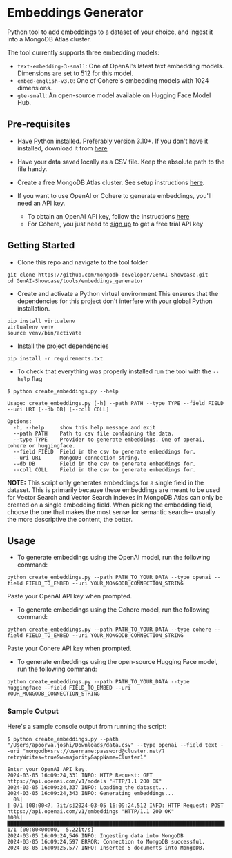 # Embeddings Generator

Python tool to add embeddings to a dataset of your choice, and ingest it into a MongoDB Atlas cluster.

The tool currently supports three embedding models:
* `text-embedding-3-small`: One of OpenAI's latest text embedding models. Dimensions are set to 512 for this model.
* `embed-english-v3.0`: One of Cohere's embedding models with 1024 dimensions.
* `gte-small`: An open-source model available on Hugging Face Model Hub.

## Pre-requisites

* Have Python installed. Preferably version 3.10+. If you don't have it installed, download it from [here](https://www.python.org/downloads/)

* Have your data saved locally as a CSV file. Keep the absolute path to the file handy.

* Create a free MongoDB Atlas cluster. See setup instructions [here](https://www.mongodb.com/docs/atlas/tutorial/deploy-free-tier-cluster/).

* If you want to use OpenAI or Cohere to generate embeddings, you'll need an API key.
    * To obtain an OpenAI API key, follow the instructions [here](https://help.openai.com/en/articles/4936850-where-do-i-find-my-openai-api-key)
    * For Cohere, you just need to [sign up](https://dashboard.cohere.com/welcome/register) to get a free trial API key

## Getting Started

* Clone this repo and navigate to the tool folder

```
git clone https://github.com/mongodb-developer/GenAI-Showcase.git
cd GenAI-Showcase/tools/embeddings_generator
```

* Create and activate a Python virtual environment
This ensures that the dependencies for this project don't interfere with your global Python installation.

```
pip install virtualenv
virtualenv venv
source venv/bin/activate
```

* Install the project dependencies

```
pip install -r requirements.txt
```

* To check that everything was properly installed run the tool with the `--help` flag

```console
$ python create_embeddings.py --help

Usage: create_embeddings.py [-h] --path PATH --type TYPE --field FIELD --uri URI [--db DB] [--coll COLL]

Options:
  -h, --help     show this help message and exit
  --path PATH    Path to csv file containing the data.
  --type TYPE    Provider to generate embeddings. One of openai, cohere or huggingface.
  --field FIELD  Field in the csv to generate embeddings for.
  --uri URI      MongoDB connection string.
  --db DB        Field in the csv to generate embeddings for.
  --coll COLL    Field in the csv to generate embeddings for.
```

**NOTE:** This script only generates embeddings for a single field in the dataset. This is primarily because these embeddings are meant to be used for Vector Search and Vector Search indexes in MongoDB Atlas can only be created on a single embedding field. When picking the embedding field, choose the one that makes the most sense for semantic search-- usually the more descriptive the content, the better.

## Usage

* To generate embeddings using the OpenAI model, run the following command:

```
python create_embeddings.py --path PATH_TO_YOUR_DATA --type openai --field FIELD_TO_EMBED --uri YOUR_MONGODB_CONNECTION_STRING
```

Paste your OpenAI API key when prompted.

* To generate embeddings using the Cohere model, run the following command:

```
python create_embeddings.py --path PATH_TO_YOUR_DATA --type cohere --field FIELD_TO_EMBED --uri YOUR_MONGODB_CONNECTION_STRING
```

Paste your Cohere API key when prompted.

* To generate embeddings using the open-source Hugging Face model, run the following command:

```
python create_embeddings.py --path PATH_TO_YOUR_DATA --type huggingface --field FIELD_TO_EMBED --uri YOUR_MONGODB_CONNECTION_STRING
```

### Sample Output

Here's a sample console output from running the script:

```console
$ python create_embeddings.py --path "/Users/apoorva.joshi/Downloads/data.csv" --type openai --field text --uri "mongodb+srv://username:password@cluster.net/?retryWrites=true&w=majority&appName=Cluster1"

Enter your OpenAI API key.
2024-03-05 16:09:24,331 INFO: HTTP Request: GET https://api.openai.com/v1/models "HTTP/1.1 200 OK"
2024-03-05 16:09:24,337 INFO: Loading the dataset...
2024-03-05 16:09:24,343 INFO: Generating embeddings...
  0%|                                                                                                                                                                                                                                                                                                                                               | 0/1 [00:00<?, ?it/s]2024-03-05 16:09:24,512 INFO: HTTP Request: POST https://api.openai.com/v1/embeddings "HTTP/1.1 200 OK"
100%|███████████████████████████████████████████████████████████████████████████████████████████████████████████████████████████████████████████████████████████████████████████████████████████████████████████████████████████████████████████████████████████████████████████████████████████████████████████████████████████████████████| 1/1 [00:00<00:00,  5.22it/s]
2024-03-05 16:09:24,546 INFO: Ingesting data into MongoDB
2024-03-05 16:09:24,597 ERROR: Connection to MongoDB successful.
2024-03-05 16:09:25,577 INFO: Inserted 5 documents into MongoDB.
```

